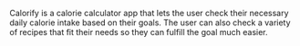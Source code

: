 Calorify is a calorie calculator app that lets the user check their necessary daily calorie intake based on their goals. The user can also check a variety of recipes that fit their needs so they can fulfill the goal much easier.

